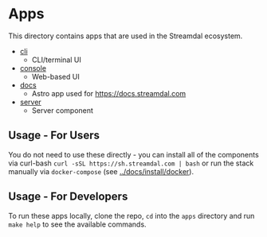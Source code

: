 Apps
====
This directory contains apps that are used in the Streamdal ecosystem.
 
* [cli](./cli)
  * CLI/terminal UI 
* [console](./console)
  * Web-based UI
* [docs](./docs)
  * Astro app used for https://docs.streamdal.com
* [server](./server)
  * Server component

## Usage - For Users
You do not need to use these directly - you can install all of the components
via curl-bash `curl -sSL https://sh.streamdal.com | bash` or run the stack
manually via `docker-compose` (see [../docs/install/docker](../docs/install/docker)).

## Usage - For Developers
To run these apps locally, clone the repo, `cd` into the `apps` directory and
run `make help` to see the available commands.
